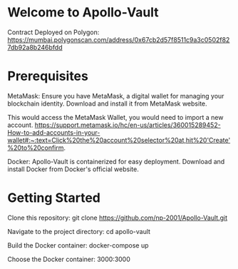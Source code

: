 
# Welcome to Apollo-Vault
Contract Deployed on Polygon: https://mumbai.polygonscan.com/address/0x67cb2d57f8511c9a3c0502f827db92a8b246bfdd

# Prerequisites
MetaMask: Ensure you have MetaMask, a digital wallet for managing your blockchain identity. Download and install it from MetaMask website.

This would access the MetaMask Wallet, you would need to import a new account.
https://support.metamask.io/hc/en-us/articles/360015289452-How-to-add-accounts-in-your-wallet#:~:text=Click%20the%20account%20selector%20at,hit%20'Create'%20to%20confirm.

Docker: Apollo-Vault is containerized for easy deployment. Download and install Docker from Docker's official website.

# Getting Started
Clone this repository: git clone https://github.com/np-2001/Apollo-Vault.git

Navigate to the project directory: cd apollo-vault

Build the Docker container: docker-compose up

Choose the Docker container: 3000:3000 
